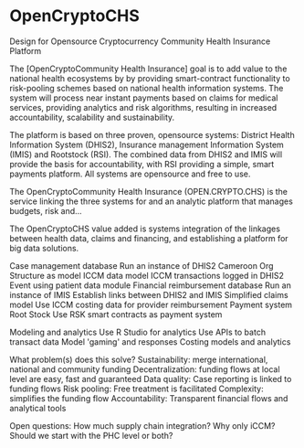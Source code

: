 # OpenCryptoCHS
Design for Opensource Cryptocurrency Community Health Insurance Platform

The [OpenCryptoCommunity Health Insurance] goal is to add value to the national health ecosystems by by providing smart-contract functionality to risk-pooling schemes based on national health information systems.  The system will process near instant payments based on claims for medical services, providing analytics and risk algorithms, resulting in increased accountability, scalability and sustainability.

The platform is based on three proven, opensource systems: District Health Information System (DHIS2), Insurance management Information System (IMIS) and Rootstock (RSI).  The combined data from DHIS2 and IMIS will provide the basis for accountability, with RSI providing a simple, smart payments platform.  All systems are opensource and free to use.  

The OpenCryptoCommunity Health Insurance (OPEN.CRYPTO.CHS) is the service linking the three systems for  and an analytic platform that manages budgets, risk and...

The OpenCryptoCHS value added is systems integration of the linkages between health data, claims and financing, and establishing a platform for big data solutions. 

Case management database
    Run an instance of DHIS2 
    Cameroon Org Structure as model
    ICCM data model
    ICCM transactions logged in DHIS2 Event using patient data module
Financial reimbursement database
    Run an instance of IMIS 
    Establish links between DHIS2 and IMIS
    Simplified claims model
    Use ICCM costing data for provider reimbursement
Payment system    
    Root Stock
    Use RSK smart contracts as payment system
    
Modeling and analytics
    Use R Studio for analytics
    Use APIs to batch transact data
    Model 'gaming' and responses
    Costing models and analytics


What problem(s) does this solve?
    Sustainability: merge international, national and community funding
    Decentralization: funding flows at local level are easy, fast and guaranteed
    Data quality: Case reporting is linked to funding flows 
    Risk pooling: Free treatment is facilitated
    Complexity: simplifies the funding flow
    Accountability: Transparent financial flows and analytical tools
    
    
    
Open questions:
    How much supply chain integration?
    Why only iCCM?  Should we start with the PHC level or both?     
    

    
